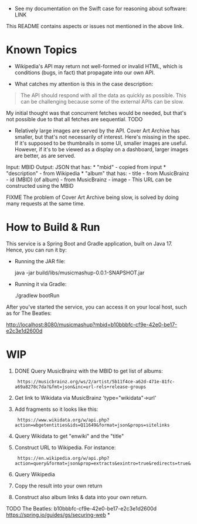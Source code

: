 
* See my documentation on the Swift case for reasoning about software:
LINK

This README contains aspects or issues not mentioned in the above link.

# Known Topics

* Wikipedia's API may return not well-formed or invalid HTML, which is conditions (bugs, in fact) that propagate into our own API.

* What catches my attention is this in the case description:

> The API should respond with all the data as quickly as possible. This can be challenging because some of the external APIs can be slow.

My initial thought was that concurrent fetches would be needed, but that's not possible due to that all fetches are sequential. TODO

* Relatively large images are served by the API. Cover Art Archive has smaller, but that's not necessarily of interest. Here's missing in the spec. If it's supposed to be thumbnails in some UI, smaller images are useful. However, if it's to be viewed as a display on a dashboard, larger images are better, as are served.

Input: MBID
Output: JSON that has:
    * "mbid" - copied from input
    * "description" - from Wikipedia
    * "album" that has:
        - title     - from MusicBrainz
        - id (MBID) (of album) - from MusicBrainz
        - image     - This URL can be constructed using the MBID

FIXME The problem of Cover Art Archive being slow, is solved by doing many requests at the same time.

# How to Build & Run

This service is a Spring Boot and Gradle application, built on Java 17. Hence, you can run it by:

* Running the JAR file:

    java -jar build/libs/musicmashup-0.0.1-SNAPSHOT.jar

* Running it via Gradle:

    ./gradlew bootRun

After you've started the service, you can access it on your local host, such as for The Beatles:

<http://localhost:8080/musicmashup?mbid=b10bbbfc-cf9e-42e0-be17-e2c3e1d2600d>

# WIP
1. DONE Query MusicBrainz with the MBID to get list of albums:

        https://musicbrainz.org/ws/2/artist/5b11f4ce-a62d-471e-81fc-a69a8278c7da?&fmt=json&inc=url-rels+release-groups

2. Get link to Wikidata via MusicBrainz 'type="wikidata"->url'

3. Add fragments so it looks like this:

        https://www.wikidata.org/w/api.php?action=wbgetentities&ids=Q11649&format=json&props=sitelinks

4. Query Wikidata to get "enwiki" and the "title"

5. Construct URL to Wikipedia. For instance:

        https://en.wikipedia.org/w/api.php?action=query&format=json&prop=extracts&exintro=true&redirects=true&titles=Nirvana_(band)

6. Query Wikipedia
7. Copy the result into your own return
8. Construct also album links & data into your own return.

TODO
The Beatles: b10bbbfc-cf9e-42e0-be17-e2c3e1d2600d
https://spring.io/guides/gs/securing-web
*
